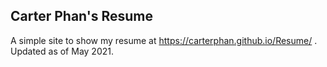 ## Carter Phan's Resume

A simple site to show my resume at https://carterphan.github.io/Resume/ . Updated as of May 2021.
